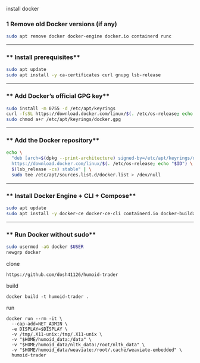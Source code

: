 install docker


### **1 Remove old Docker versions (if any)**

```bash
sudo apt remove docker docker-engine docker.io containerd runc
```

---

### ** Install prerequisites**

```bash
sudo apt update
sudo apt install -y ca-certificates curl gnupg lsb-release
```

---

### ** Add Docker’s official GPG key**

```bash
sudo install -m 0755 -d /etc/apt/keyrings
curl -fsSL https://download.docker.com/linux/$(. /etc/os-release; echo "$ID")/gpg | sudo gpg --dearmor -o /etc/apt/keyrings/docker.gpg
sudo chmod a+r /etc/apt/keyrings/docker.gpg
```

---

### ** Add the Docker repository**

```bash
echo \
  "deb [arch=$(dpkg --print-architecture) signed-by=/etc/apt/keyrings/docker.gpg] \
  https://download.docker.com/linux/$(. /etc/os-release; echo "$ID") \
  $(lsb_release -cs) stable" | \
  sudo tee /etc/apt/sources.list.d/docker.list > /dev/null
```

---

### ** Install Docker Engine + CLI + Compose**

```bash
sudo apt update
sudo apt install -y docker-ce docker-ce-cli containerd.io docker-buildx-plugin docker-compose-plugin
```

---

### **  Run Docker without sudo**

```bash
sudo usermod -aG docker $USER
newgrp docker
```



clone
```
https://github.com/dosh41126/humoid-trader
```

build


```
docker build -t humoid-trader .
```

run



```
docker run --rm -it \
  --cap-add=NET_ADMIN \
  -e DISPLAY=$DISPLAY \
  -v /tmp/.X11-unix:/tmp/.X11-unix \
  -v "$HOME/humoid_data:/data" \
  -v "$HOME/humoid_data/nltk_data:/root/nltk_data" \
  -v "$HOME/humoid_data/weaviate:/root/.cache/weaviate-embedded" \
  humoid-trader
```
